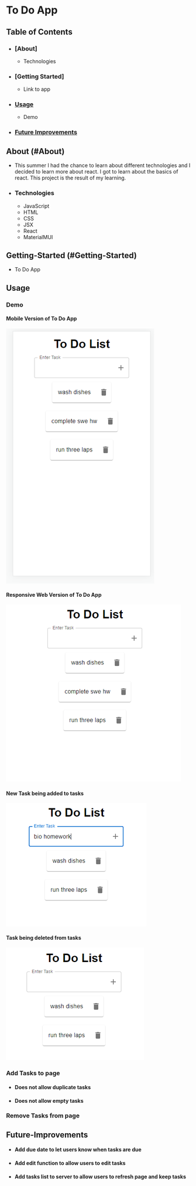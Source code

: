 # To Do App

## Table of Contents  
  * ### [About]
    *  Technologies
  * ### [Getting Started]
    *  Link to app
  * ### [Usage](#Usage)
    * Demo
  * ### [Future Improvements](#Future-Improvements)


## About (#About)
  * This summer I had the chance to learn about different technologies and I decided to learn more about react. I got to learn about the basics of react. This project is the result of my learning.
 
  * ### Technologies
    * JavaScript 
    * HTML
    * CSS
    * JSX
    * React
    * MaterialMUI
    
## Getting-Started (#Getting-Started)
  * To Do App

## Usage
 ### Demo
  #### Mobile Version of To Do App
  ![](/images/MobileToDo.png)
    
  #### Responsive Web Version of To Do App
  ![](/images/WebToDo.png)
    
  #### New Task being added to tasks
  ![](/images/NewTask.png)
    
  #### Task being deleted from tasks   
  ![](/images/DeletedItem.png)

  ### Add Tasks to page
   * #### Does not allow duplicate tasks
   * #### Does not allow empty tasks
    
  ### Remove Tasks from page
 
  
## Future-Improvements
 * #### Add due date to let users know when tasks are due
 * #### Add edit function to allow users to edit tasks
 * #### Add tasks list to server to allow users to refresh page and keep tasks







